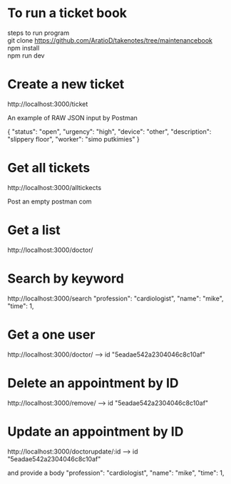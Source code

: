 # To run a ticket book
steps to run program <br/>
git clone https://github.com/AratioD/takenotes/tree/maintenancebook <br/>
npm install<br/>
npm run dev<br/>

# Create a new ticket

http://localhost:3000/ticket

An example of RAW JSON input by Postman

{
	"status": "open",
	"urgency": "high",
	"device": "other",
	"description": "slippery floor",
	"worker": "simo putkimies"
}


# Get all tickets

http://localhost:3000/alltickects

Post an empty postman  com

# Get a list

http://localhost:3000/doctor/

# Search by keyword

http://localhost:3000/search
"profession": "cardiologist",
"name": "mike",
"time": 1,

# Get a one user

http://localhost:3000/doctor/ --> id "5eadae542a2304046c8c10af"

# Delete an appointment by ID

http://localhost:3000/remove/ --> id "5eadae542a2304046c8c10af"

# Update an appointment by ID

http://localhost:3000/doctorupdate/:id --> id "5eadae542a2304046c8c10af"

and provide a body
"profession": "cardiologist",
"name": "mike",
"time": 1,
